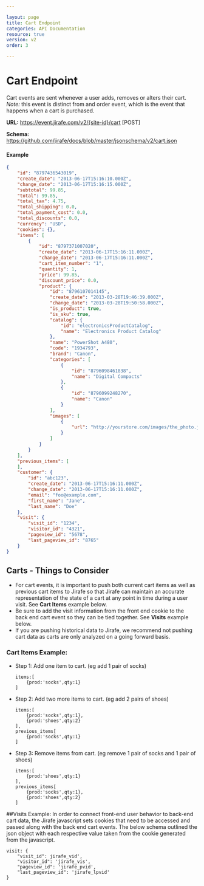 ```yaml
---

layout: page
title: Cart Endpoint
categories: API Documentation
resource: true
version: v2
order: 3

---
```


# Cart Endpoint

Cart events are sent whenever a user adds, removes or alters their cart. *Note:* this event is distinct from and order event, which is the event that happens when a cart is purchased.

**URL:** https://event.jirafe.com/v2/{site-id}/cart [POST]

**Schema:** https://github.com/jirafe/docs/blob/master/jsonschema/v2/cart.json


#### Example
```json
{
    "id": "8797436543019",
    "create_date": "2013-06-17T15:16:10.000Z",
    "change_date": "2013-06-17T15:16:15.000Z",
    "subtotal": 99.85,
    "total": 99.85,
    "total_tax": 4.75,
    "total_shipping": 0.0,
    "total_payment_cost": 0.0,
    "total_discounts": 0.0,
    "currency": "USD",
    "cookies": {},
    "items": [
        {
            "id": "8797371007020",
            "create_date": "2013-06-17T15:16:11.000Z",
            "change_date": "2013-06-17T15:16:11.000Z",
            "cart_item_number": "1",
            "quantity": 1,
            "price": 99.85,
            "discount_price": 0.0,
            "product": {
                "id": "8796107014145",
                "create_date": "2013-03-28T19:46:39.000Z",
                "change_date": "2013-03-28T19:50:58.000Z",
                "is_product": true,
                "is_sku": true,
                "catalog": {
                    "id": "electronicsProductCatalog",
                    "name": "Electronics Product Catalog"
                },
                "name": "PowerShot A480",
                "code": "1934793",
                "brand": "Canon",
                "categories": [
                    {
                        "id": "8796098461838",
                        "name": "Digital Compacts"
                    },
                    {
                        "id": "8796099248270",
                        "name": "Canon"
                    }
                ],
                "images": [
                    {
                        "url": "http://yourstore.com/images/the_photo.jpg"
                    }
                ]
            }
        }
    ],
    "previous_items": [
    ],
    "customer": {
        "id": "abc123",
        "create_date": "2013-06-17T15:16:11.000Z",
        "change_date": "2013-06-17T15:16:11.000Z",
        "email": "foo@example.com",
        "first_name": "Jane",
        "last_name": "Doe"
    },
    "visit": {
        "visit_id": "1234",
        "visitor_id": "4321",
        "pageview_id": "5678",
        "last_pageview_id": "8765"
    }
}
```

## Carts - Things to Consider

* For cart events, it is important to push both current cart items as well as previous cart items to Jirafe so that Jirafe can maintain an accurate representation of the state of a cart at any point in time during a user visit.  See **Cart Items** example below.
* Be sure to add the visit information from the front end cookie to the back end cart event so they can be tied together.  See **Visits** example below.
* If you are pushing historical data to Jirafe, we recommend not pushing cart data as carts are only analyzed on a going forward basis.


### Cart Items Example:

* Step 1:  Add one item to cart. (eg add 1 pair of socks)
	
	```
	items:[
		{prod:'socks',qty:1}
	]
	```
* Step 2: Add two more items to cart. (eg add 2 pairs of shoes)
	
	```
	items:[
		{prod:'socks',qty:1},
		{prod:'shoes',qty:2}
	],
	previous_items[
		{prod:'socks',qty:1}
	]
	```
* Step 3: Remove items from cart. (eg remove 1 pair of socks and 1 pair of shoes)
	
	```
	items:[
		{prod:'shoes',qty:1}
	],
	previous_items[
		{prod:'socks',qty:1},
		{prod:'shoes',qty:2}
	]
	```
	
##Visits Example:
In order to connect front-end user behavior to back-end cart data, the Jirafe javascript sets cookies that need to be accessed and passed along with the back end cart events.  The below schema outlined the json object with each respective value taken from the cookie generated from the javascript.

```
visit: {
    "visit_id": jirafe_vid',
    "visitor_id": 'jirafe_vis',
    "pageview_id": 'jirafe_pvid',
    "last_pageview_id": 'jirafe_lpvid'
}
```